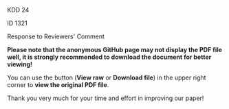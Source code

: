 KDD 24 

ID 1321

Response to Reviewers' Comment 

**Please note that the anonymous GitHub page may not display the PDF file well, it is strongly recommended to download the document for better viewing!** 

You can use the button (**View raw** or **Download file**) in the upper right corner to **view the original PDF file**.

Thank you very much for your time and effort in improving our paper!

